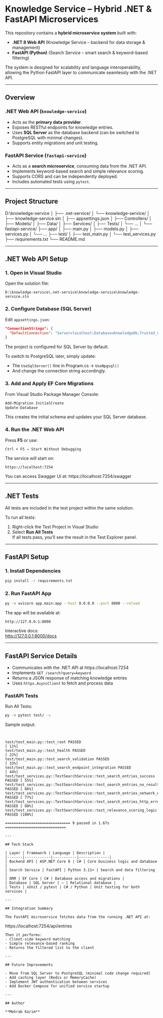# Knowledge Service – Hybrid .NET & FastAPI Microservices

This repository contains a **hybrid microservice system** built with:

- **.NET 8 Web API** (Knowledge Service – backend for data storage & management)
- **FastAPI (Python)** (Search Service – smart search & keyword-based filtering)

The system is designed for scalability and language interoperability, allowing the Python FastAPI layer to communicate seamlessly with the .NET API.

---

## Overview

### .NET Web API (`knowledge-service`)
- Acts as the **primary data provider**.
- Exposes RESTful endpoints for knowledge entries.
- Uses **SQL Server** as the database backend (can be switched to PostgreSQL with minimal changes).
- Supports entity migrations and unit testing.

### FastAPI Service (`fastapi-service`)
- Acts as a **search microservice**, consuming data from the .NET API.
- Implements keyword-based search and simple relevance scoring.
- Supports CORS and can be independently deployed.
- Includes automated tests using `pytest`.

---

## Project Structure

D:\knowledge-service
│
├── .net-service/
│   └── knowledge-service/
│       ├── knowledge-service.sln
│       ├── appsettings.json
│       ├── Controllers/
│       ├── Models/
│       ├── Data/
│       ├── Services/
│       ├── Tests/
│       └── ...
│
└── fastapi-service/
    ├── app/
    │   ├── main.py
    │   ├── models.py
    │   ├── services.py
    │   └── ...
    ├── test/
    │   ├── test_main.py
    │   └── test_services.py
    ├── requirements.txt
    └── README.md

---

## .NET Web API Setup

### 1. Open in Visual Studio
Open the solution file:
```
D:\knowledge-service\.net-service\knowledge-service\knowledge-service.sln
```

### 2. Configure Database (SQL Server)
Edit `appsettings.json`:
```json
"ConnectionStrings": {
  "DefaultConnection": "Server=localhost;Database=KnowledgeDb;Trusted_Connection=True;TrustServerCertificate=True;"
}
```
The project is configured for SQL Server by default.

To switch to PostgreSQL later, simply update:

- The `UseSqlServer()` line in Program.cs → `UseNpgsql()`
- And change the connection string accordingly.

### 3. Add and Apply EF Core Migrations
From Visual Studio Package Manager Console:
```powershell
Add-Migration InitialCreate
Update-Database
```
This creates the initial schema and updates your SQL Server database.

### 4. Run the .NET Web API
Press **F5** or use:
```
Ctrl + F5 → Start Without Debugging
```
The service will start on:
```
https://localhost:7254
```
You can access Swagger UI at:
https://localhost:7254/swagger

---

## .NET Tests
All tests are included in the test project within the same solution.

To run all tests:
1. Right-click the Test Project in Visual Studio  
2. Select **Run All Tests**  
If all tests pass, you’ll see the result in the Test Explorer panel.

---

## FastAPI Setup

### 1. Install Dependencies
```bash
pip install -r requirements.txt
```

### 2. Run FastAPI App
```bash
py -m uvicorn app.main:app --host 0.0.0.0 --port 8000 --reload
```
The app will be available at:
```
http://127.0.0.1:8000
```
Interactive docs:  
http://127.0.0.1:8000/docs

---

## FastAPI Service Details

- Communicates with the .NET API at https://localhost:7254  
- Implements `GET /search?query=keyword`  
- Returns a JSON response of matching knowledge entries  
- Uses `httpx.AsyncClient` to fetch and process data  

### FastAPI Tests
Run All Tests:
```bash
py -m pytest test/ -v
```
Sample output:
```


test/test_main.py::test_root PASSED                                      [ 11%]
test/test_main.py::test_health PASSED                                    [ 22%]
test/test_main.py::test_search_validation PASSED                         [ 33%]
test/test_main.py::test_search_endpoint_integration PASSED               [ 44%]
test/test_services.py::TestSearchService::test_search_entries_success PASSED [ 55%]
test/test_services.py::TestSearchService::test_search_entries_no_results PASSED [ 66%]
test/test_services.py::TestSearchService::test_search_entries_network_error PASSED [ 77%]
test/test_services.py::TestSearchService::test_search_entries_http_error PASSED [ 88%]
test/test_services.py::TestSearchService::test_relevance_scoring_logic PASSED [100%]

============================== 9 passed in 1.67s ============================

---

## Tech Stack

| Layer | Framework | Language | Description |
|-------|------------|-----------|--------------|
| Backend API | ASP.NET Core 8 | C# | Core business logic and database |
| Search Service | FastAPI | Python 3.11+ | Search and data filtering |
| ORM | EF Core | C# | Database access and migrations |
| Database | SQL Server | — | Relational database |
| Tests | xUnit / pytest | C# / Python | Unit testing for both services |

---

## Integration Summary

The FastAPI microservice fetches data from the running .NET API at:
```
https://localhost:7254/api/entries
```
Then it performs:
- Client-side keyword matching
- Simple relevance-based ranking
- Returns the filtered list to the client

---

## Future Improvements

- Move from SQL Server to PostgreSQL (minimal code change required)
- Add caching layer (Redis or MemoryCache)
- Implement JWT authentication between services
- Add Docker Compose for unified service startup

---

## Author

**Mehrab Karim**
